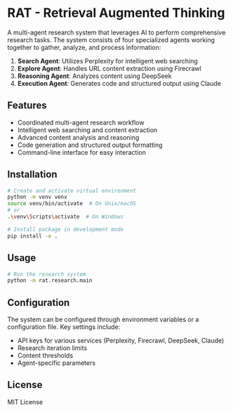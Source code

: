 # RAT - Retrieval Augmented Thinking

A multi-agent research system that leverages AI to perform comprehensive research tasks. The system consists of four specialized agents working together to gather, analyze, and process information:

1. **Search Agent**: Utilizes Perplexity for intelligent web searching
2. **Explore Agent**: Handles URL content extraction using Firecrawl
3. **Reasoning Agent**: Analyzes content using DeepSeek
4. **Execution Agent**: Generates code and structured output using Claude

## Features

- Coordinated multi-agent research workflow
- Intelligent web searching and content extraction
- Advanced content analysis and reasoning
- Code generation and structured output formatting
- Command-line interface for easy interaction

## Installation

```bash
# Create and activate virtual environment
python -m venv venv
source venv/bin/activate  # On Unix/macOS
# or
.\venv\Scripts\activate  # On Windows

# Install package in development mode
pip install -e .
```

## Usage

```bash
# Run the research system
python -m rat.research.main
```

## Configuration

The system can be configured through environment variables or a configuration file. Key settings include:

- API keys for various services (Perplexity, Firecrawl, DeepSeek, Claude)
- Research iteration limits
- Content thresholds
- Agent-specific parameters

## License

MIT License 